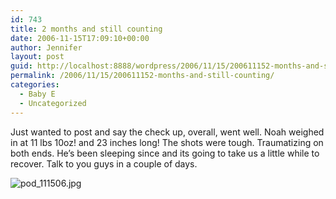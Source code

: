 ```yaml
---
id: 743
title: 2 months and still counting
date: 2006-11-15T17:09:10+00:00
author: Jennifer
layout: post
guid: http://localhost:8888/wordpress/2006/11/15/200611152-months-and-still-counting/
permalink: /2006/11/15/200611152-months-and-still-counting/
categories:
  - Baby E
  - Uncategorized
---
```

Just wanted to post and say the check up, overall, went well. Noah weighed in at 11 lbs 10oz! and 23 inches long! The shots were tough. Traumatizing on both ends. He&#8217;s been sleeping since and its going to take us a little while to recover. Talk to you guys in a couple of days.
  
<img id="image69" alt="pod_111506.jpg" src="http://static.squarespace.com/static/50db6bb3e4b015296cd43789/50dfa5b1e4b0dc6320e0b5ea/50dfa5b1e4b0dc6320e0b62b/1163610504000/?format=original" />